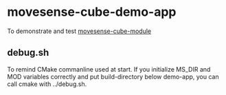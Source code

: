 # movesense-cube-demo-app
To demonstrate and test [movesense-cube-module](https://github.com/0kko/movesense-cube-module)

## debug.sh

To remind CMake commanline used at start. If you initialize MS_DIR and MOD variables correctly and put build-directory below demo-app, you can call cmake with ../debug.sh.
